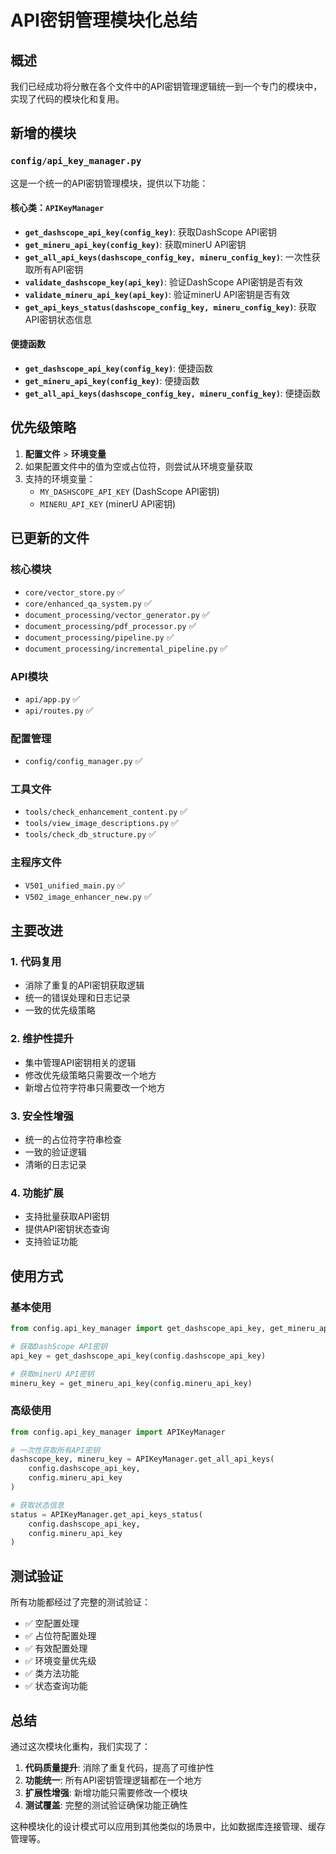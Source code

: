 # API密钥管理模块化总结

## 概述

我们已经成功将分散在各个文件中的API密钥管理逻辑统一到一个专门的模块中，实现了代码的模块化和复用。

## 新增的模块

### `config/api_key_manager.py`

这是一个统一的API密钥管理模块，提供以下功能：

#### 核心类：`APIKeyManager`

- **`get_dashscope_api_key(config_key)`**: 获取DashScope API密钥
- **`get_mineru_api_key(config_key)`**: 获取minerU API密钥  
- **`get_all_api_keys(dashscope_config_key, mineru_config_key)`**: 一次性获取所有API密钥
- **`validate_dashscope_key(api_key)`**: 验证DashScope API密钥是否有效
- **`validate_mineru_api_key(api_key)`**: 验证minerU API密钥是否有效
- **`get_api_keys_status(dashscope_config_key, mineru_config_key)`**: 获取API密钥状态信息

#### 便捷函数

- **`get_dashscope_api_key(config_key)`**: 便捷函数
- **`get_mineru_api_key(config_key)`**: 便捷函数
- **`get_all_api_keys(dashscope_config_key, mineru_config_key)`**: 便捷函数

## 优先级策略

1. **配置文件** > **环境变量**
2. 如果配置文件中的值为空或占位符，则尝试从环境变量获取
3. 支持的环境变量：
   - `MY_DASHSCOPE_API_KEY` (DashScope API密钥)
   - `MINERU_API_KEY` (minerU API密钥)

## 已更新的文件

### 核心模块
- `core/vector_store.py` ✅
- `core/enhanced_qa_system.py` ✅
- `document_processing/vector_generator.py` ✅
- `document_processing/pdf_processor.py` ✅
- `document_processing/pipeline.py` ✅
- `document_processing/incremental_pipeline.py` ✅

### API模块
- `api/app.py` ✅
- `api/routes.py` ✅

### 配置管理
- `config/config_manager.py` ✅

### 工具文件
- `tools/check_enhancement_content.py` ✅
- `tools/view_image_descriptions.py` ✅
- `tools/check_db_structure.py` ✅

### 主程序文件
- `V501_unified_main.py` ✅
- `V502_image_enhancer_new.py` ✅

## 主要改进

### 1. 代码复用
- 消除了重复的API密钥获取逻辑
- 统一的错误处理和日志记录
- 一致的优先级策略

### 2. 维护性提升
- 集中管理API密钥相关的逻辑
- 修改优先级策略只需要改一个地方
- 新增占位符字符串只需要改一个地方

### 3. 安全性增强
- 统一的占位符字符串检查
- 一致的验证逻辑
- 清晰的日志记录

### 4. 功能扩展
- 支持批量获取API密钥
- 提供API密钥状态查询
- 支持验证功能

## 使用方式

### 基本使用

```python
from config.api_key_manager import get_dashscope_api_key, get_mineru_api_key

# 获取DashScope API密钥
api_key = get_dashscope_api_key(config.dashscope_api_key)

# 获取minerU API密钥
mineru_key = get_mineru_api_key(config.mineru_api_key)
```

### 高级使用

```python
from config.api_key_manager import APIKeyManager

# 一次性获取所有API密钥
dashscope_key, mineru_key = APIKeyManager.get_all_api_keys(
    config.dashscope_api_key, 
    config.mineru_api_key
)

# 获取状态信息
status = APIKeyManager.get_api_keys_status(
    config.dashscope_api_key, 
    config.mineru_api_key
)
```

## 测试验证

所有功能都经过了完整的测试验证：

- ✅ 空配置处理
- ✅ 占位符配置处理  
- ✅ 有效配置处理
- ✅ 环境变量优先级
- ✅ 类方法功能
- ✅ 状态查询功能

## 总结

通过这次模块化重构，我们实现了：

1. **代码质量提升**: 消除了重复代码，提高了可维护性
2. **功能统一**: 所有API密钥管理逻辑都在一个地方
3. **扩展性增强**: 新增功能只需要修改一个模块
4. **测试覆盖**: 完整的测试验证确保功能正确性

这种模块化的设计模式可以应用到其他类似的场景中，比如数据库连接管理、缓存管理等。
